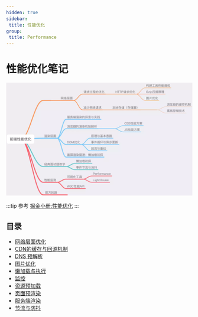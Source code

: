 ```yaml
---
hidden: true
sidebar:
 title: 性能优化
group:
 title: Performance
---
```

# 性能优化笔记

![图片](./index/MTU4MzQwMTU3ODkwNw==583401578907.png?s1=https%3A//img.cdn.sugarat.top/mdImg/MTU4MzQwMTU3ODkwNw%3D%3D583401578907)

:::tip 参考
[掘金小册:性能优化](https://juejin.im/book/5b936540f265da0a9624b04b/section/5b97cd22e51d450e8f5f6375#heading-2)
:::

## 目录
* [网络层面优化](./Internet.md)
* [CDN的缓存与回源机制](./cdn.md)
* [DNS 预解析](./dnsPre.md)
* [图片优化](./image.md)
* [懒加载与执行](./lazyLoad.md)
* [监控](./monitor.md)
* [资源预加载](./preLoad.md)
* [页面预渲染](./preRender.md)
* [服务端渲染](./ssr.md)
* [节流与防抖](./throttling.md)
